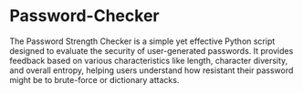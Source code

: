 # Password-Checker
The Password Strength Checker is a simple yet effective Python script designed to evaluate the security of user-generated passwords. It provides feedback based on various characteristics like length, character diversity, and overall entropy, helping users understand how resistant their password might be to brute-force or dictionary attacks.

